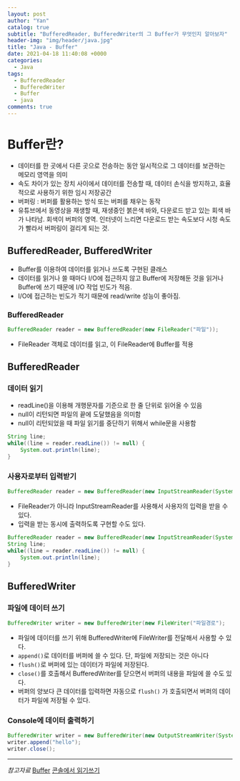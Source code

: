 ```yaml
---
layout: post
author: "Yan"
catalog: true
subtitle: "BufferedReader, BufferedWriter의 그 Buffer가 무엇인지 알아보자"
header-img: "img/header/java.jpg"
title: "Java - Buffer"
date: 2021-04-18 11:40:08 +0000
categories:
  - Java
tags:
  - BufferedReader
  - BufferedWriter
  - Buffer
  - java
comments: true
---
```


# Buffer란?

- 데이터를 한 곳에서 다른 곳으로 전송하는 동안 일시적으로 그 데이터를 보관하는 메모리 영역을 의미
- 속도 차이가 있는 장치 사이에서 데이터를 전송할 때, 데이터 손식을 방지하고, 효율적으로 사용하기 위한 임시 저장공간
- 버퍼링 : 버퍼를 활용하는 방식 또는 버퍼를 채우는 동작
- 유튜브에서 동영상을 재생할 때, 재생중인 붉은색 바와, 다운로드 받고 있는 회색 바가 나타남. 회색이 버퍼의 영역. 인터넷이 느리면 다운로드 받는 속도보다 시청 속도가 빨라서 버퍼링이 걸리게 되는 것.

## BufferedReader, BufferedWriter

- Buffer를 이용하여 데이터를 읽거나 쓰도록 구현된 클래스
- 데이터를 읽거나 쓸 때마다 I/O에 접근하지 않고 Buffer에 저장해둔 것을 읽거나 Buffer에 쓰기 때문에 I/O 작업 빈도가 적음.
- I/O에 접근하는 빈도가 적기 때문에 read/write 성능이 좋아짐.

### BufferedReader

```java
BufferedReader reader = new BufferedReader(new FileReader("파일"));
```

- FileReader 객체로 데이터를 읽고, 이 FileReader에 Buffer를 적용

## BufferedReader

### 데이터 읽기

- readLine()을 이용해 개행문자를 기준으로 한 줄 단위로 읽어올 수 있음
- null이 리턴되면 파일의 끝에 도달했음을 의미함
- null이 리턴되었을 때 파일 읽기를 중단하기 위해서 while문을 사용함

```java
String line;
while((line = reader.readLine()) != null) {
	System.out.println(line);
}
```

### 사용자로부터 입력받기

```java
BufferedReader reader = new BufferedReader(new InputStreamReader(System.in));
```

- FileReader가 아니라 InputStreamReader를 사용해서 사용자의 입력을 받을 수 있다.
- 입력을 받는 동시에 출력하도록 구현할 수도 있다.

```java
BufferedReader reader = new BufferedReader(new InputStreamReader(System.in));
String line;
while((line = reader.readLine()) != null) {
	System.out.println(line);
}
```

## BufferedWriter

### 파일에 데이터 쓰기

```java
BufferedWriter writer = new BufferedWriter(new FileWriter("파일경로");
```

- 파일에 데이터를 쓰기 위해 BufferedWriter에 FileWriter를 전달해서 사용할 수 있다.
- `append()`로 데이터를 버퍼에 쓸 수 있다. 단, 파일에 저장되는 것은 아니다
- `flush()`로 버퍼에 있는 데이터가 파일에 저장된다.
- `close()`를 호출해서 BufferedWriter를 닫으면서 버퍼의 내용을 파일에 쓸 수도 있다.
- 버퍼의 양보다 큰 데이터를 입력하면 자동으로 `flush()` 가 호출되면서 버퍼의 데이터가 파일에 저장될 수 있다.

### Console에 데이터 출력하기

```java
BufferedWriter writer = new BufferedWriter(new OutputStreamWriter(System.in));
writer.append("hello");
writer.close();
```

---

_참고자료_
[Buffer](https://medium.com/@yeon22/term-%EB%B2%84%ED%8D%BC-buffer-%EB%9E%80-662de1e6ac5b)
[콘솔에서 읽기쓰기](https://codechacha.com/ko/java-bufferedreader-bufferedwriter)
